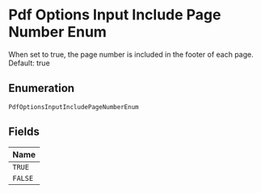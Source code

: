 
# Pdf Options Input Include Page Number Enum

When set to true, the page number is included in the footer of each page. Default: true

## Enumeration

`PdfOptionsInputIncludePageNumberEnum`

## Fields

| Name |
|  --- |
| `TRUE` |
| `FALSE` |

